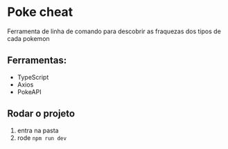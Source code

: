 # Poke cheat

Ferramenta de linha de comando para descobrir as fraquezas dos tipos de cada pokemon

## Ferramentas: 

- TypeScript
- Axios
- PokeAPI

## Rodar o projeto

1. entra na pasta 
2. rode ```npm run dev```
